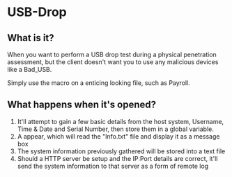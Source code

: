 # USB-Drop

## What is it?

When you want to perform a USB drop test during a physical penetration assessment, but the client doesn't want you to use any malicious devices like a Bad_USB.

Simply use the macro on a enticing looking file, such as Payroll.

## What happens when it's opened?

1. It'll attempt to gain a few basic details from the host system, Username, Time & Date and Serial Number, then store them in a global variable. 
2. A appear, which will read the "Info.txt" file and display it as a message box
3. The system information previously gathered will be stored into a text file
4. Should a HTTP server be setup and the IP:Port details are correct, it'll send the system information to that server as a form of remote log
